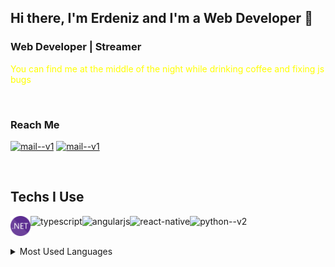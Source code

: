 ## Hi there, I'm Erdeniz and I'm a Web Developer 👋

### Web Developer | Streamer

<font color="yellow">You can find me at the middle of the night while drinking coffee and fixing js bugs</font>

<br/>

### Reach Me

[<img width="48" height="48" src="https://img.icons8.com/fluency/48/mail--v1.png" alt="mail--v1"/>][mail]
[<img width="48" height="48" src="https://img.icons8.com/fluency/48/linkedin.png" alt="mail--v1"/>][linkedin]

<br/>

## Techs I Use

<img width="48" height="48" src="https://img.icons8.com/color/48/typescript.png" alt="typescript"/><img width="48" height="48" src="https://img.icons8.com/color/48/angularjs.png" alt="angularjs"/><img width="48" height="48" src="https://img.icons8.com/color/48/react-native.png" alt="react-native"/><img width="48" height="48" src="https://img.icons8.com/color/48/python--v2.png" alt="python--v2"/><img align="left" height="32" width="32" src="https://raw.githubusercontent.com/github/explore/80688e429a7d4ef2fca1e82350fe8e3517d3494d/topics/dotnet/dotnet.png">
<br/>
<br/>

<details>
    <summary>Most Used Languages</summary>
    <img src="https://github-readme-stats.vercel.app/api/top-langs/?username=erdenizkorkmaz&layout=compact">
</details>

<br/>
<br/>


[mail]: mailto:erdeniz@dakik.co.uk
[linkedin]: https://www.linkedin.com/in/erdenizkorkmaz/


